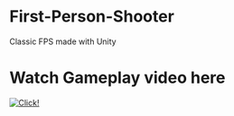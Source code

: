 # First-Person-Shooter
Classic FPS made with Unity

# Watch Gameplay video here
[![Click!](https://user-images.githubusercontent.com/23034890/41921934-b0dc7b0e-796c-11e8-8fec-8d844e7ad770.jpg)](https://www.youtube.com/watch?v=iMl9PAI3sng)


